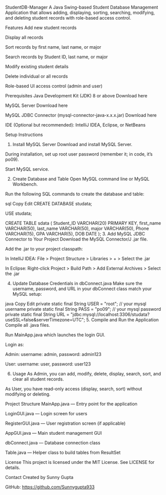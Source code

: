 StudentDB-Manager
A Java Swing-based Student Database Management Application that allows adding, displaying, sorting, searching, modifying, and deleting student records with role-based access control.

Features
Add new student records

Display all records

Sort records by first name, last name, or major

Search records by Student ID, last name, or major

Modify existing student details

Delete individual or all records

Role-based UI access control (admin and user)

Prerequisites
Java Development Kit (JDK) 8 or above
Download here

MySQL Server
Download here

MySQL JDBC Connector (mysql-connector-java-x.x.x.jar)
Download here

IDE (Optional but recommended): IntelliJ IDEA, Eclipse, or NetBeans

Setup Instructions
1. Install MySQL Server
Download and install MySQL Server.

During installation, set up root user password (remember it; in code, it’s po09).

Start MySQL service.

2. Create Database and Table
Open MySQL command line or MySQL Workbench.

Run the following SQL commands to create the database and table:

sql
Copy
Edit
CREATE DATABASE studata;

USE studata;

CREATE TABLE sdata (
    Student_ID VARCHAR(20) PRIMARY KEY,
    first_name VARCHAR(50),
    last_name VARCHAR(50),
    major VARCHAR(50),
    Phone VARCHAR(15),
    GPA VARCHAR(5),
    DOB DATE
);
3. Add MySQL JDBC Connector to Your Project
Download the MySQL Connector/J .jar file.

Add the .jar to your project classpath:

In IntelliJ IDEA: File > Project Structure > Libraries > + > Select the .jar

In Eclipse: Right-click Project > Build Path > Add External Archives > Select the .jar

4. Update Database Credentials in dbConnect.java
Make sure the username, password, and URL in your dbConnect class match your MySQL setup:

java
Copy
Edit
private static final String USER = "root";  // your mysql username
private static final String PASS = "po09";  // your mysql password
private static final String URL = "jdbc:mysql://localhost:3306/studata?useSSL=false&serverTimezone=UTC";
5. Compile and Run the Application
Compile all .java files.

Run MainApp.java which launches the login GUI.

Login as:

Admin: username: admin, password: admin123

User: username: user, password: user123

6. Usage
As Admin, you can add, modify, delete, display, search, sort, and clear all student records.

As User, you have read-only access (display, search, sort) without modifying or deleting.

Project Structure
MainApp.java — Entry point for the application

LoginGUI.java — Login screen for users

RegisterGUI.java — User registration screen (if applicable)

AppGUI.java — Main student management GUI

dbConnect.java — Database connection class

Table.java — Helper class to build tables from ResultSet

License
This project is licensed under the MIT License. See LICENSE for details.

Contact
Created by Sunny Gupta

GitHub: https://github.com/Sunnygupta933
